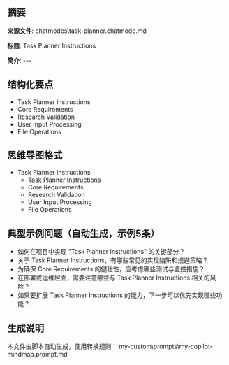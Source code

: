 ## 摘要

**来源文件**: chatmodes\task-planner.chatmode.md

**标题**: Task Planner Instructions

**简介**: ---

## 结构化要点

- Task Planner Instructions
- Core Requirements
- Research Validation
- User Input Processing
- File Operations

## 思维导图格式

- Task Planner Instructions
  - Task Planner Instructions
  - Core Requirements
  - Research Validation
  - User Input Processing
  - File Operations

## 典型示例问题（自动生成，示例5条）

- 如何在项目中实现 "Task Planner Instructions" 的关键部分？
- 关于 Task Planner Instructions，有哪些常见的实现陷阱和规避策略？
- 为确保 Core Requirements 的健壮性，应考虑哪些测试与监控措施？
- 在部署或运维层面，需要注意哪些与 Task Planner Instructions 相关的风险？
- 如果要扩展 Task Planner Instructions 的能力，下一步可以优先实现哪些功能？

## 生成说明

本文件由脚本自动生成，使用转换规则： my-custom\prompts\my-copilot-mindmap.prompt.md
